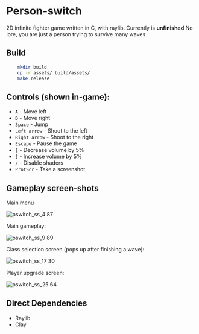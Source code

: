 # Person-switch
2D infinite fighter game written in C, with raylib.
Currently is **unfinished**
No lore, you are just a person trying to survive many waves

## Build
```bash
    mkdir build
    cp -r assets/ build/assets/
    make release 
```

## Controls (shown in-game):
 - `A`           - Move left
 - `D`           - Move right
 - `Space`       - Jump
 - `Left arrow`  - Shoot to the left
 - `Right arrow` - Shoot to the right
 - `Escape`      - Pause the game
 - `[`           - Decrease volume by 5%
 - `]`           - Increase volume by 5%
 - `/`           - Disable shaders
 - `PrntScr`     - Take a screenshot

## Gameplay screen-shots

Main menu

![pswitch_ss_4 87](https://github.com/user-attachments/assets/df0ea465-8026-4583-b021-3468363b9d32)

Main gameplay:

![pswitch_ss_9 89](https://github.com/user-attachments/assets/bbd51e9e-1f7f-4863-9547-3cc63b366e40)

Class selection screen (pops up after finishing a wave):

![pswitch_ss_17 30](https://github.com/user-attachments/assets/bc9aa6b8-36c2-45d0-94dd-14f3033d0648)

Player upgrade screen:

![pswitch_ss_25 64](https://github.com/user-attachments/assets/3d291e9a-7eb0-464f-9a24-dc5e36bcb1f2)


## Direct Dependencies
 - Raylib
 - Clay
